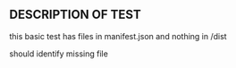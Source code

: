 ## DESCRIPTION OF TEST

this basic test has files in manifest.json and nothing in /dist

should identify missing file